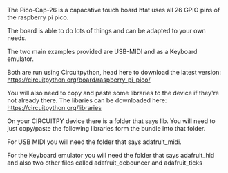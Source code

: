 The Pico-Cap-26 is a capacative touch board htat uses all 26 GPIO pins of the raspberry pi pico.

The board is able to do lots of things and can be adapted to your own needs.

The two main examples provided are USB-MIDI and as a Keyboard emulator.

Both are run using Circuitpython, head here to download the latest version: https://circuitpython.org/board/raspberry_pi_pico/

You will also need to copy and paste some libraries to the device if they're not already there. The libaries can be downloaded here: https://circuitpython.org/libraries

On your CIRCUITPY device there is a folder that says lib. You will need to just copy/paste the following libraries form the bundle into that folder.

For USB MIDI you will need the folder that says adafruit_midi.

For the Keyboard emulator you will need the folder that says adafruit_hid and also two other files called adafruit_debouncer and adafruit_ticks
